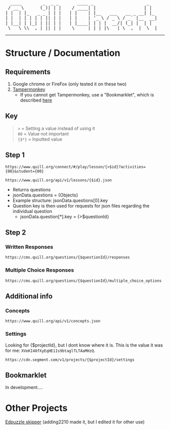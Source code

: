 <pre>
  ____        _  _ _       ____ _                    _   
 / __ \      (_)| | |    / ____| |                  | |  
| |  | |_   _ _ | | |   | |    | |__   ___   __ _ __| |_ 
| |  | | | | | || | |   | |    | '_ \ / _ \ / _` |__  __|
| |__| | |_| | || | |   | |____| | | |  __/| (_| |  | | 
 \___\_\\__,_|_||_|_|    \_____|_| |_|\___| \__,__|  \__|
</pre>
<hr />

# Structure / Documentation
## Requirements
1. Google chrome or FireFox (only tested it on these two)
2. [Tampermonkey](https://chromewebstore.google.com/detail/tampermonkey/dhdgffkkebhmkfjojejmpbldmpobfkfo)
	- If you cannot get Tampermonkey, use a "Bookmarklet", which is described [here](#bookmarklet)
## Key
> `>` = Setting a value instead of using it
> <br/>
> `00` = Value not important
> <br/>
> `{$*}` = Inputted value
## Step 1
```https
https://www.quill.org/connect/#/play/lesson/{>$id}?activities={00}&student={00}
```
```https
https://www.quill.org/api/v1/lessons/{$id}.json
```
- Returns questions
- jsonData.questions = {Objects}
- Example structure: jsonData.questions[0].key
- Question key is then used for requests for json files regarding the individual question
	- jsonData.question[*].key = {>$questionId}

<!-- Not Needed: https://www.quill.org/api/v1/questions/{$questionId}.json
	Returns question data
-->

## Step 2
### Written Responses
```https
https://cms.quill.org/questions/{$questionId}/responses
```
### Multiple Choice Responses
```https
https://cms.quill.org/questions/{$questionId}/multiple_choice_options
```

## Additional info
### Concepts
```https
https://www.quill.org/api/v1/concepts.json
```
### Settings
Looking for {$projectId}, but I dont know where it is. This is the value it was for me: `XVeKI40fXyEqHE1Is9btaglTLTAaMHzQ`.
```https
https://cdn.segment.com/v1/projects/{$projectId}/settings
```

## Bookmarklet
In development....

# Other Projects
[Edpuzzle skipper](https://cadenmf.com/api) (adding2210 made it, but I edited it for other use)
